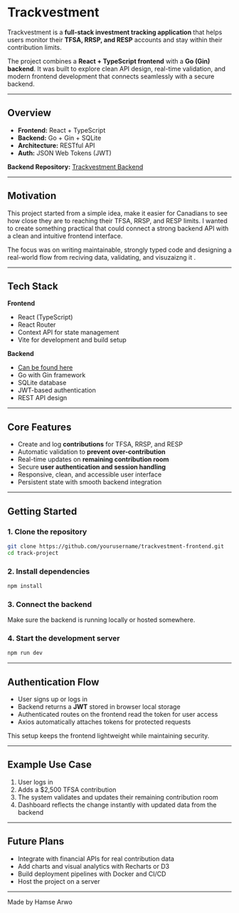 

# Trackvestment

Trackvestment is a **full-stack investment tracking application** that helps users monitor their **TFSA, RRSP, and RESP** accounts and stay within their contribution limits.

The project combines a **React + TypeScript frontend** with a **Go (Gin) backend**.
It was built to explore clean API design, real-time validation, and modern frontend development that connects seamlessly with a secure backend.

---

## Overview

* **Frontend:** React + TypeScript
* **Backend:** Go + Gin + SQLite
* **Architecture:** RESTful API
* **Auth:** JSON Web Tokens (JWT)

 **Backend Repository:** [Trackvestment Backend](https://github.com/HamseArwo/Canadian_Investment_Tracker)

---

##  Motivation

This project started from a simple idea, make it easier for Canadians to  see how close they are to reaching their TFSA, RRSP, and RESP limits.
I wanted to create something practical that could connect a strong backend API with a clean and intuitive frontend interface.

The focus was on writing maintainable, strongly typed code and designing a real-world flow from  reciving data, validating, and visuzaizng it .

---

##  Tech Stack

**Frontend**

* React (TypeScript)
* React Router
* Context API for state management
* Vite for development and build setup

**Backend**
* [Can be found here](https://github.com/HamseArwo/Canadian_Investment_Tracker)
* Go with Gin framework
* SQLite database
* JWT-based authentication
* REST API design

---

##  Core Features

* Create and log **contributions** for TFSA, RRSP, and RESP
* Automatic validation to **prevent over-contribution**
* Real-time updates on **remaining contribution room**
* Secure **user authentication and session handling**
* Responsive, clean, and accessible user interface
* Persistent state with smooth backend integration

---

## Getting Started

### 1. Clone the repository

```bash
git clone https://github.com/yourusername/trackvestment-frontend.git
cd track-project
```

### 2. Install dependencies

```bash
npm install
```

### 3. Connect the backend

Make sure the backend is running locally or hosted somewhere.


### 4. Start the development server

```bash
npm run dev
```

---

##  Authentication Flow

* User signs up or logs in
* Backend returns a **JWT** stored in browser local storage
* Authenticated routes on the frontend read the token for user access
* Axios automatically attaches tokens for protected requests

This setup keeps the frontend lightweight while maintaining security.

---

## Example Use Case

1. User logs in
2. Adds a $2,500 TFSA contribution
3. The system validates and updates their remaining contribution room
4. Dashboard reflects the change instantly with updated data from the backend

---

## Future Plans

* Integrate with financial APIs for real contribution data
* Add charts and visual analytics with Recharts or D3
* Build deployment pipelines with Docker and CI/CD
* Host the project on a server

---



Made by Hamse Arwo
